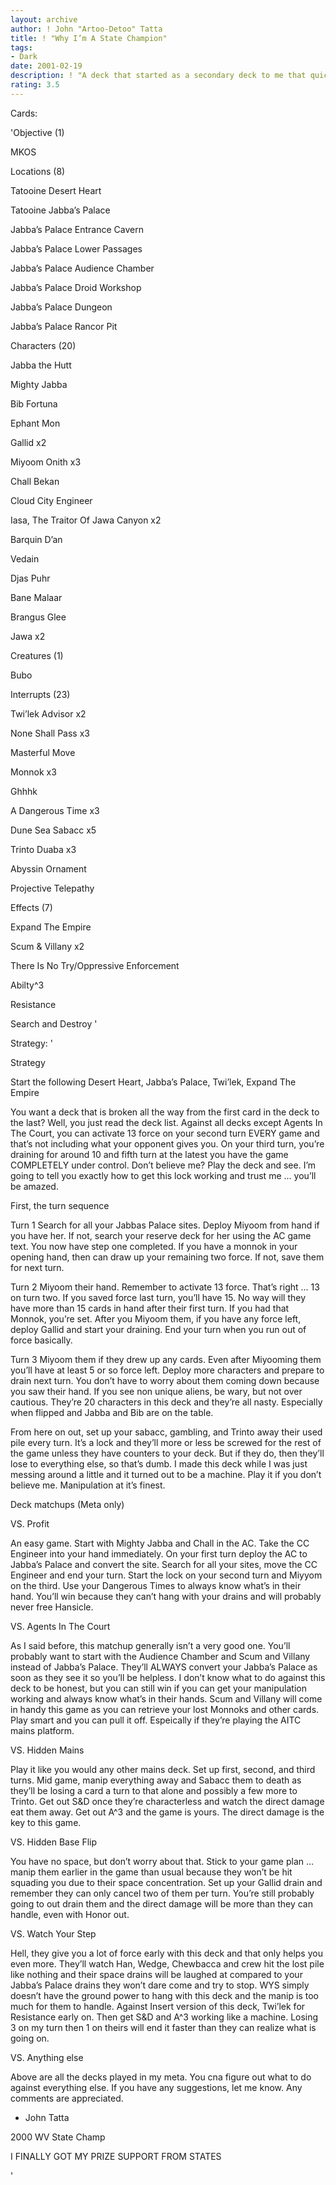 ```yaml
---
layout: archive
author: ! John "Artoo-Detoo" Tatta
title: ! "Why I’m A State Champion"
tags:
- Dark
date: 2001-02-19
description: ! "A deck that started as a secondary deck to me that quickly turned into a machine.  Manipulation at its finest."
rating: 3.5
---
```

Cards: 

'Objective (1)

MKOS


Locations (8)

Tatooine  Desert Heart

Tatooine  Jabba’s Palace

Jabba’s Palace  Entrance Cavern

Jabba’s Palace  Lower Passages

Jabba’s Palace  Audience Chamber

Jabba’s Palace  Droid Workshop

Jabba’s Palace  Dungeon

Jabba’s Palace  Rancor Pit


Characters (20)

Jabba the Hutt

Mighty Jabba

Bib Fortuna

Ephant Mon

Gallid x2

Miyoom Onith x3

Chall Bekan

Cloud City Engineer

Iasa, The Traitor Of Jawa Canyon x2

Barquin D’an

Vedain

Djas Puhr

Bane Malaar

Brangus Glee

Jawa x2


Creatures (1)

Bubo


Interrupts (23)

Twi’lek Advisor x2

None Shall Pass x3

Masterful Move

Monnok x3

Ghhhk

A Dangerous Time x3

Dune Sea Sabacc x5

Trinto Duaba x3

Abyssin Ornament

Projective Telepathy


Effects (7)

Expand The Empire

Scum & Villany x2

There Is No Try/Oppressive Enforcement

Abilty^3

Resistance

Search and Destroy '

Strategy: '

Strategy


Start the following  Desert Heart, Jabba’s Palace, Twi’lek, Expand The Empire


You want a deck that is broken all the way from the first card in the deck to the last?  Well, you just read the deck list.  Against all decks except Agents In The Court, you can activate 13 force on your second turn EVERY game and that’s not including what your opponent gives you.  On your third turn, you’re draining for around 10 and fifth turn at the latest you have the game COMPLETELY under control.  Don’t believe me?  Play the deck and see.  I’m going to tell you exactly how to get this lock working and trust me ... you’ll be amazed.


First, the turn sequence

Turn 1  Search for all your Jabbas Palace sites.  Deploy Miyoom from hand if you have her.  If not, search your reserve deck for her using the AC game text.  You now have step one completed.  If you have a monnok in your opening hand, then can draw up your remaining two force.  If not, save them for next turn.  


Turn 2  Miyoom their hand.  Remember to activate 13 force.  That’s right ... 13 on turn two.  If you saved force last turn, you’ll have 15.  No way will they have more than 15 cards in hand after their first turn.  If you had that Monnok, you’re set.  After you Miyoom them, if you have any force left, deploy Gallid and start your draining.  End your turn when you run out of force basically.


Turn 3  Miyoom them if they drew up any cards.  Even after Miyooming them you’ll have at least 5 or so force left.  Deploy more characters and prepare to drain next turn.  You don’t have to worry about them coming down because you saw their hand.  If you see non unique aliens, be wary, but not over cautious.  They’re 20 characters in this deck and they’re all nasty.  Especially when flipped and Jabba and Bib are on the table.


From here on out, set up your sabacc, gambling, and Trinto away their used pile every turn.  It’s a lock and they’ll more or less be screwed for the rest of the game unless they have counters to your deck.  But if they do, then they’ll lose to everything else, so that’s dumb.  I made this deck while I was just messing around a little and it turned out to be a machine.  Play it if you don’t believe me.  Manipulation at it’s finest.


Deck matchups (Meta only)


VS. Profit

An easy game.  Start with Mighty Jabba and Chall in the AC.  Take the CC Engineer into your hand immediately.  On your first turn deploy the AC to Jabba’s Palace and convert the site.  Search for all your sites, move the CC Engineer and end your turn.  Start the lock on your second turn and Miyyom on the third.  Use your Dangerous Times to always know what’s in their hand.  You’ll win because they can’t hang with your drains and will probably never free Hansicle.


VS.  Agents In The Court

As I said before, this matchup generally isn’t a very good one.  You’ll probably want to start with the Audience Chamber and Scum and Villany instead of Jabba’s Palace.  They’ll ALWAYS convert your Jabba’s Palace as soon as they see it so you’ll be helpless.  I don’t know what to do against this deck to be honest, but you can still win if you can get your manipulation working and always know what’s in their hands.  Scum and Villany will come in handy this game as you can retrieve your lost Monnoks and other cards.  Play smart and you can pull it off.  Espeically if they’re playing the AITC mains platform.


VS.  Hidden Mains

Play it like you would any other mains deck.  Set up first, second, and third turns.  Mid game, manip everything away and Sabacc them to death as they’ll be losing a card a turn to that alone and possibly a few more to Trinto.  Get out S&D once they’re characterless and watch the direct damage eat them away.  Get out A^3 and the game is yours.  The direct damage is the key to this game.


VS.  Hidden Base Flip

You have no space, but don’t worry about that.  Stick to your game plan ... manip them earlier in the game than usual because they won’t be hit squading you due to their space concentration.  Set up your Gallid drain and remember they can only cancel two of them per turn.  You’re still probably going to out drain them and the direct damage will be more than they can handle, even with Honor out.  


VS.  Watch Your Step

Hell, they give you a lot of force early with this deck and that only helps you even more.  They’ll watch Han, Wedge, Chewbacca and crew hit the lost pile like nothing and their space drains will be laughed at compared to your Jabba’s Palace drains they won’t dare come and try to stop.  WYS simply doesn’t have the ground power to hang with this deck and the manip is too much for them to handle.  Against Insert version of this deck, Twi’lek for Resistance early on.  Then get S&D and A^3 working like a machine.  Losing 3 on my turn then 1 on theirs will end it faster than they can realize what is going on.


VS.  Anything else

Above are all the decks played in my meta.  You cna figure out what to do against everything else.  If you have any suggestions, let me know.  Any comments are appreciated.


- John Tatta

2000 WV State Champ

I FINALLY GOT MY PRIZE SUPPORT FROM STATES

'
